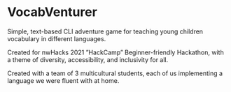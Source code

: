 # VocabVenturer

Simple, text-based CLI adventure game for teaching young children vocabulary in different languages. 

Created for nwHacks 2021 ”HackCamp” Beginner-friendly Hackathon, with a theme of diversity, accessibility, and inclusivity for all.

Created with a team of 3 multicultural students, each of us implementing a language we were fluent with at home.
